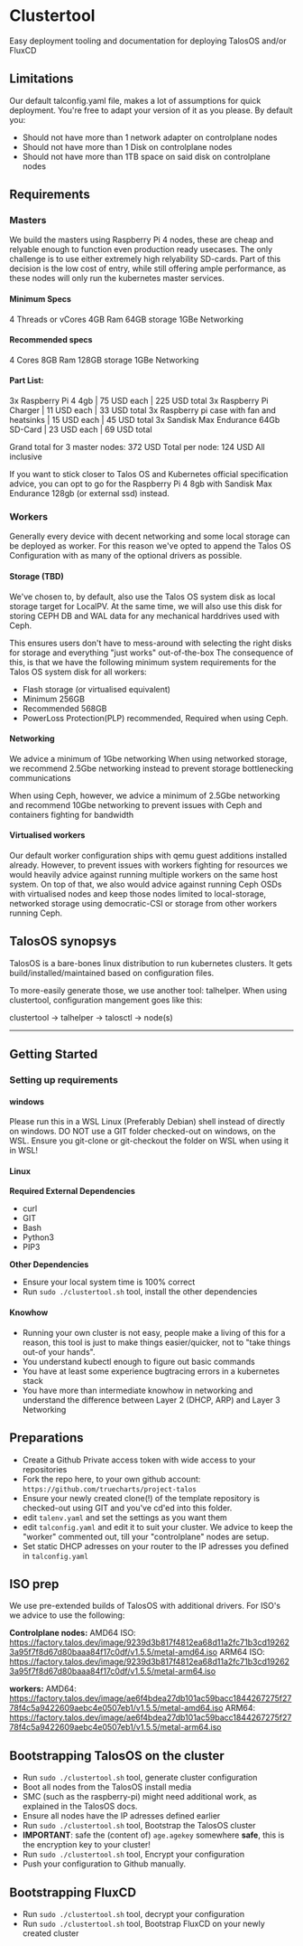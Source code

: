# Clustertool

Easy deployment tooling and documentation for deploying TalosOS and/or FluxCD

## Limitations

Our default talconfig.yaml file, makes a lot of assumptions for quick deployment. You're free to adapt your version of it as you please.
By default you:

- Should not have more than 1 network adapter on controlplane nodes
- Should not have more than 1 Disk on controlplane nodes
- Should not have more than 1TB space on said disk on controlplane nodes

## Requirements

### Masters

We build the masters using Raspberry Pi 4 nodes, these are cheap and relyable enough to function even production ready usecases.
The only challenge is to use either extremely high relyability SD-cards.
Part of this decision is the low cost of entry, while still offering ample performance, as these nodes will only run the kubernetes master services.

#### Minimum Specs

4 Threads or vCores
4GB Ram
64GB storage
1GBe Networking

#### Recommended specs

4 Cores
8GB Ram
128GB storage
1GBe Networking

#### Part List:

3x Raspberry Pi 4 4gb | 75 USD each | 225 USD total
3x Raspberry Pi Charger | 11 USD each | 33 USD total
3x Raspberry pi case with fan and heatsinks | 15 USD each | 45 USD total
3x Sandisk Max Endurance 64Gb SD-Card | 23 USD each | 69 USD total

Grand total for 3 master nodes: 372 USD
Total per node: 124 USD All inclusive

If you want to stick closer to Talos OS and Kubernetes official specification advice, you can opt to go for the Raspberry Pi 4 8gb with Sandisk Max Endurance 128gb (or external ssd) instead.

### Workers

Generally every device with decent networking and some local storage can be deployed as worker. For this reason we've opted to append the Talos OS Configuration with as many of the optional drivers as possible.

#### Storage (TBD)

We've chosen to, by default, also use the Talos OS system disk as local storage target for LocalPV.
At the same time, we will also use this disk for storing CEPH DB and WAL data for any mechanical harddrives used with Ceph.

This ensures users don't have to mess-around with selecting the right disks for storage and everything "just works" out-of-the-box
The consequence of this, is that we have the following minimum system requirements for the Talos OS system disk for all workers:

- Flash storage (or virtualised equivalent)
- Minimum 256GB
- Recommended 568GB
- PowerLoss Protection(PLP) recommended, Required when using Ceph.

#### Networking

We advice a minimum of 1Gbe networking
When using networked storage, we recommend 2.5Gbe networking instead to prevent storage bottlenecking communications

When using Ceph, however, we advice a minimum of 2.5Gbe networking and recommend 10Gbe networking to prevent issues with Ceph and containers fighting for bandwidth


#### Virtualised workers

Our default worker configuration ships with qemu guest additions installed already.
However, to prevent issues with workers fighting for resources we would heavily advice against running multiple workers on the same host system.
On top of that, we also would advice against running Ceph OSDs with virtualised nodes and keep those nodes limited to local-storage, networked storage using democratic-CSI or storage from other workers running Ceph.

## TalosOS synopsys

TalosOS is a bare-bones linux distribution to run kubernetes clusters.
It gets build/installed/maintained based on configuration files.

To more-easily generate those, we use another tool: talhelper.
When using clustertool, configuration mangement goes like this:

clustertool -> talhelper -> talosctl -> node(s)

---

## Getting Started

### Setting up requirements

#### windows

Please run this in a WSL Linux (Preferably Debian) shell instead of directly on windows.
DO NOT use a GIT folder checked-out on windows, on the WSL. Ensure you git-clone or git-checkout the folder on WSL when using it in WSL!

#### Linux

**Required External Dependencies**

- curl
- GIT
- Bash
- Python3
- PIP3

**Other Dependencies**

- Ensure your local system time is 100% correct
- Run `sudo ./clustertool.sh` tool, install the other dependencies

#### Knowhow

- Running your own cluster is not easy, people make a living of this for a reason, this tool is just to make things easier/quicker, not to "take things out-of your hands".
- You understand kubectl enough to figure out basic commands
- You have at least some experience bugtracing errors in a kubernetes stack
- You have more than intermediate knowhow in networking and understand the difference between Layer 2 (DHCP, ARP) and Layer 3 Networking


## Preparations

- Create a Github Private access token with wide access to your repositories
- Fork the repo here, to your own github account: `https://github.com/truecharts/project-talos`
- Ensure your newly created clone(!) of the template repository is checked-out using GIT and you've cd'ed into this folder.
- edit `talenv.yaml` and set the settings as you want them
- edit `talconfig.yaml` and edit it to suit your cluster. We advice to keep the "worker" commented out, till your "controlplane" nodes are setup.
- Set static DHCP adresses on your router to the IP adresses you defined in `talconfig.yaml`

## ISO prep

We use pre-extended builds of TalosOS with additional drivers.
For ISO's we advice to use the following:

**Controlplane nodes:**
AMD64 ISO: https://factory.talos.dev/image/9239d3b817f4812ea68d11a2fc71b3cd192623a95f7f8d67d80baaa84f17c0df/v1.5.5/metal-amd64.iso
ARM64 ISO: https://factory.talos.dev/image/9239d3b817f4812ea68d11a2fc71b3cd192623a95f7f8d67d80baaa84f17c0df/v1.5.5/metal-arm64.iso

**workers:**
AMD64: https://factory.talos.dev/image/ae6f4bdea27db101ac59bacc1844267275f2778f4c5a9422609aebc4e0507eb1/v1.5.5/metal-amd64.iso
ARM64: https://factory.talos.dev/image/ae6f4bdea27db101ac59bacc1844267275f2778f4c5a9422609aebc4e0507eb1/v1.5.5/metal-arm64.iso

## Bootstrapping TalosOS on the cluster

- Run `sudo ./clustertool.sh` tool, generate cluster configuration
- Boot all nodes from the TalosOS install media
- SMC (such as the raspberry-pi) might need additional work, as explained in the TalosOS docs.
- Ensure all nodes have the IP adresses defined earlier
- Run `sudo ./clustertool.sh` tool, Bootstrap the TalosOS cluster
- **IMPORTANT**: safe the (content of) `age.agekey` somewhere **safe**, this is the encryption key to your cluster!
- Run `sudo ./clustertool.sh` tool, Encrypt your configuration
- Push your configuration to Github manually.

## Bootstrapping FluxCD
- Run `sudo ./clustertool.sh` tool, decrypt your configuration
- Run `sudo ./clustertool.sh` tool, Bootstrap FluxCD on your newly created cluster
